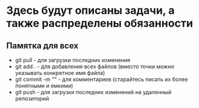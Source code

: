 # Здесь будут описаны задачи, а также распределены обязанности
## Памятка для всех
+ git pull - для загрузки последних изменения
+ git add . - для добавления всех файлов (вместо точки можно указывать конкретное имя файла)
+ git commit -m "<your comment>" - для комментариев (старайтесь писать их более понятными и емкими) 
+ git push - для загрузки последних изменений на удаленный репозиторий
